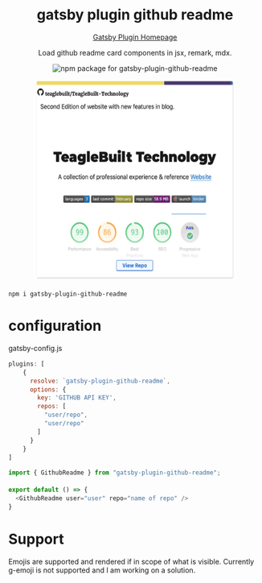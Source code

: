 

<div align="center">
    <h1>gatsby plugin github readme</h1>
    <a href="https://www.gatsbyjs.org/packages/gatsby-plugin-github-readme/?=gatsby-plugin-github" alt="gatsby plugin homepage">Gatsby Plugin Homepage</a>
    <p>Load github readme card components in jsx, remark, mdx.</p>
    <p>
        <img src="https://img.shields.io/npm/v/gatsby-plugin-github-readme?style=for-the-badge" alt="npm package for gatsby-plugin-github-readme">
    </p>
    <img src="https://raw.githubusercontent.com/teaglebuilt/gatsby-plugin-github-readme/master/assets/card.png" alt="Image of react card component of a github readme generated by gatsby-plugin-github-readme" width="400" height="400">
</div>

```
npm i gatsby-plugin-github-readme
```

# configuration

gatsby-config.js
```js
plugins: [
    {
      resolve: `gatsby-plugin-github-readme`,
      options: {
        key: 'GITHUB API KEY',
        repos: [
          "user/repo",
          "user/repo"
        ]
      }
    }
]
```


```js
import { GithubReadme } from "gatsby-plugin-github-readme";

export default () => {
  <GithubReadme user="user" repo="name of repo" />
}
```


# Support

Emojis are supported and rendered if in scope of what is visible. Currently g-emoji is not supported and I am working on a solution.

